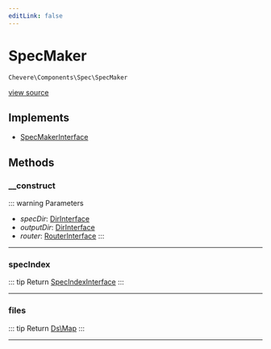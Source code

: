 ```yaml
---
editLink: false
---
```


# SpecMaker

`Chevere\Components\Spec\SpecMaker`

[view source](https://github.com/chevere/chevere/blob/master/src/Chevere/Components/Spec/SpecMaker.php)

## Implements

- [SpecMakerInterface](../../Interfaces/Spec/SpecMakerInterface.md)

## Methods

### __construct

::: warning Parameters
- *specDir*: [DirInterface](../../Interfaces/Filesystem/DirInterface.md)
- *outputDir*: [DirInterface](../../Interfaces/Filesystem/DirInterface.md)
- *router*: [RouterInterface](../../Interfaces/Router/RouterInterface.md)
:::

---

### specIndex

::: tip Return
[SpecIndexInterface](../../Interfaces/Spec/SpecIndexInterface.md)
:::

---

### files

::: tip Return
[Ds\Map](https://www.php.net/manual/class.ds\map)
:::

---
